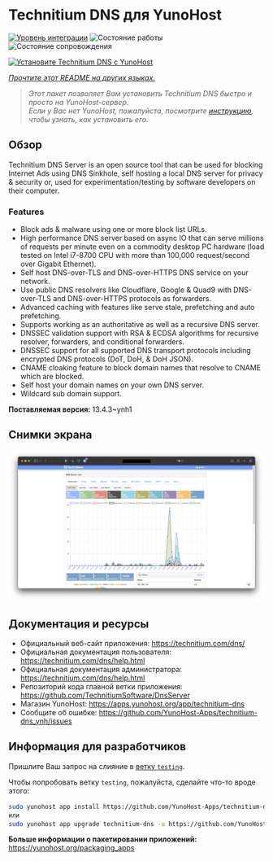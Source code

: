 <!--
Важно: этот README был автоматически сгенерирован <https://github.com/YunoHost/apps/tree/master/tools/readme_generator>
Он НЕ ДОЛЖЕН редактироваться вручную.
-->

# Technitium DNS для YunoHost

[![Уровень интеграции](https://apps.yunohost.org/badge/integration/technitium-dns)](https://ci-apps.yunohost.org/ci/apps/technitium-dns/)
![Состояние работы](https://apps.yunohost.org/badge/state/technitium-dns)
![Состояние сопровождения](https://apps.yunohost.org/badge/maintained/technitium-dns)

[![Установите Technitium DNS с YunoHost](https://install-app.yunohost.org/install-with-yunohost.svg)](https://install-app.yunohost.org/?app=technitium-dns)

*[Прочтите этот README на других языках.](./ALL_README.md)*

> *Этот пакет позволяет Вам установить Technitium DNS быстро и просто на YunoHost-сервер.*  
> *Если у Вас нет YunoHost, пожалуйста, посмотрите [инструкцию](https://yunohost.org/install), чтобы узнать, как установить его.*

## Обзор

Technitium DNS Server is an open source tool that can be used for blocking Internet Ads using DNS Sinkhole, self hosting a local DNS server for privacy & security or, used for experimentation/testing by software developers on their computer.

### Features

- Block ads & malware using one or more block list URLs.
- High performance DNS server based on async IO that can serve millions of requests per minute even on a commodity desktop PC hardware (load tested on Intel i7-8700 CPU with more than 100,000 request/second over Gigabit Ethernet).
- Self host DNS-over-TLS and DNS-over-HTTPS DNS service on your network.
- Use public DNS resolvers like Cloudflare, Google & Quad9 with DNS-over-TLS and DNS-over-HTTPS protocols as forwarders.
- Advanced caching with features like serve stale, prefetching and auto prefetching.
- Supports working as an authoritative as well as a recursive DNS server.
- DNSSEC validation support with RSA & ECDSA algorithms for recursive resolver, forwarders, and conditional forwarders.
- DNSSEC support for all supported DNS transport protocols including encrypted DNS protocols (DoT, DoH, & DoH JSON).
- CNAME cloaking feature to block domain names that resolve to CNAME which are blocked.
- Self host your domain names on your own DNS server.
- Wildcard sub domain support.


**Поставляемая версия:** 13.4.3~ynh1

## Снимки экрана

![Снимок экрана Technitium DNS](./doc/screenshots/screenshot.png)

## Документация и ресурсы

- Официальный веб-сайт приложения: <https://technitium.com/dns/>
- Официальная документация пользователя: <https://technitium.com/dns/help.html>
- Официальная документация администратора: <https://technitium.com/dns/help.html>
- Репозиторий кода главной ветки приложения: <https://github.com/TechnitiumSoftware/DnsServer>
- Магазин YunoHost: <https://apps.yunohost.org/app/technitium-dns>
- Сообщите об ошибке: <https://github.com/YunoHost-Apps/technitium-dns_ynh/issues>

## Информация для разработчиков

Пришлите Ваш запрос на слияние в [ветку `testing`](https://github.com/YunoHost-Apps/technitium-dns_ynh/tree/testing).

Чтобы попробовать ветку `testing`, пожалуйста, сделайте что-то вроде этого:

```bash
sudo yunohost app install https://github.com/YunoHost-Apps/technitium-dns_ynh/tree/testing --debug
или
sudo yunohost app upgrade technitium-dns -u https://github.com/YunoHost-Apps/technitium-dns_ynh/tree/testing --debug
```

**Больше информации о пакетировании приложений:** <https://yunohost.org/packaging_apps>
